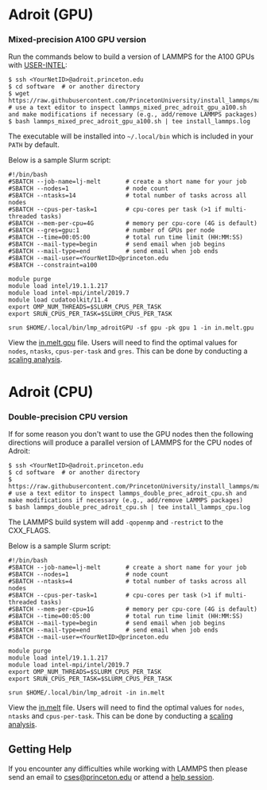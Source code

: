 # Adroit (GPU)

### Mixed-precision A100 GPU version

Run the commands below to build a version of LAMMPS for the A100 GPUs with [USER-INTEL](../misc/notes.md#USER-INTEL):

```
$ ssh <YourNetID>@adroit.princeton.edu
$ cd software  # or another directory
$ wget https://raw.githubusercontent.com/PrincetonUniversity/install_lammps/master/01_installing/ins/adroit/lammps_mixed_prec_adroit_gpu_a100.sh
# use a text editor to inspect lammps_mixed_prec_adroit_gpu_a100.sh and make modifications if necessary (e.g., add/remove LAMMPS packages)
$ bash lammps_mixed_prec_adroit_gpu_a100.sh | tee install_lammps.log
```

The executable will be installed into `~/.local/bin` which is included in your `PATH` by default.

Below is a sample Slurm script:

```
#!/bin/bash
#SBATCH --job-name=lj-melt       # create a short name for your job
#SBATCH --nodes=1                # node count
#SBATCH --ntasks=14              # total number of tasks across all nodes
#SBATCH --cpus-per-task=1        # cpu-cores per task (>1 if multi-threaded tasks)
#SBATCH --mem-per-cpu=4G         # memory per cpu-core (4G is default)
#SBATCH --gres=gpu:1             # number of GPUs per node
#SBATCH --time=00:05:00          # total run time limit (HH:MM:SS)
#SBATCH --mail-type=begin        # send email when job begins
#SBATCH --mail-type=end          # send email when job ends
#SBATCH --mail-user=<YourNetID>@princeton.edu
#SBATCH --constraint=a100

module purge
module load intel/19.1.1.217
module load intel-mpi/intel/2019.7
module load cudatoolkit/11.4
export OMP_NUM_THREADS=$SLURM_CPUS_PER_TASK
export SRUN_CPUS_PER_TASK=$SLURM_CPUS_PER_TASK

srun $HOME/.local/bin/lmp_adroitGPU -sf gpu -pk gpu 1 -in in.melt.gpu
```

View the [in.melt.gpu](../misc/in.melt.gpu) file. Users will need to find the optimal values for `nodes`, `ntasks`, `cpus-per-task` and `gres`. This can be done by conducting a [scaling analysis](https://researchcomputing.princeton.edu/support/knowledge-base/scaling-analysis).

# Adroit (CPU)

### Double-precision CPU version

If for some reason you don't want to use the GPU nodes then the following directions will produce a parallel version of LAMMPS for the CPU nodes of Adroit:

```
$ ssh <YourNetID>@adroit.princeton.edu
$ cd software  # or another directory
$ https://raw.githubusercontent.com/PrincetonUniversity/install_lammps/master/01_installing/ins/adroit/lammps_double_prec_adroit_cpu.sh
# use a text editor to inspect lammps_double_prec_adroit_cpu.sh and make modifications if necessary (e.g., add/remove LAMMPS packages)
$ bash lammps_double_prec_adroit_cpu.sh | tee install_lammps_cpu.log
```

The LAMMPS build system will add `-qopenmp` and `-restrict` to the CXX_FLAGS.

Below is a sample Slurm script:

```
#!/bin/bash
#SBATCH --job-name=lj-melt       # create a short name for your job
#SBATCH --nodes=1                # node count
#SBATCH --ntasks=4               # total number of tasks across all nodes
#SBATCH --cpus-per-task=1        # cpu-cores per task (>1 if multi-threaded tasks)
#SBATCH --mem-per-cpu=1G         # memory per cpu-core (4G is default)
#SBATCH --time=00:05:00          # total run time limit (HH:MM:SS)
#SBATCH --mail-type=begin        # send email when job begins
#SBATCH --mail-type=end          # send email when job ends
#SBATCH --mail-user=<YourNetID>@princeton.edu

module purge
module load intel/19.1.1.217
module load intel-mpi/intel/2019.7
export OMP_NUM_THREADS=$SLURM_CPUS_PER_TASK
export SRUN_CPUS_PER_TASK=$SLURM_CPUS_PER_TASK

srun $HOME/.local/bin/lmp_adroit -in in.melt
```

View the [in.melt](../misc/in.melt) file. Users will need to find the optimal values for `nodes`, `ntasks` and `cpus-per-task`. This can be done by conducting a [scaling analysis](https://researchcomputing.princeton.edu/support/knowledge-base/scaling-analysis).

## Getting Help

If you encounter any difficulties while working with LAMMPS then please send an email to <a href="mailto:cses@princeton.edu">cses@princeton.edu</a> or attend a [help session](https://researchcomputing.princeton.edu/support/help-sessions).
